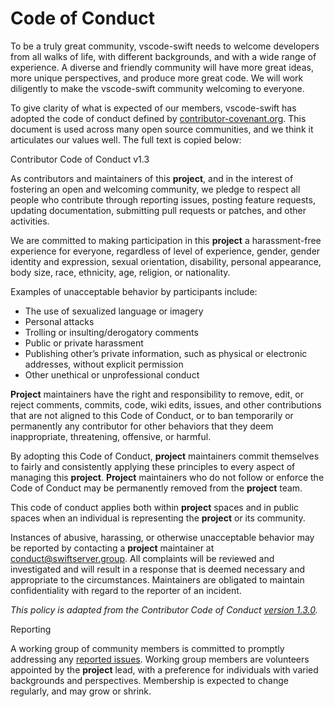 # Code of Conduct

To be a truly great community, vscode-swift needs to welcome developers from all walks of life,
with different backgrounds, and with a wide range of experience. A diverse and friendly
community will have more great ideas, more unique perspectives, and produce more great
code. We will work diligently to make the vscode-swift community welcoming to everyone.

To give clarity of what is expected of our members, vscode-swift has adopted the code of conduct
defined by [contributor-covenant.org](https://www.contributor-covenant.org). This document is used across many open source
communities, and we think it articulates our values well. The full text is copied below:

Contributor Code of Conduct v1.3

As contributors and maintainers of this **project**, and in the interest of fostering an open and
welcoming community, we pledge to respect all people who contribute through reporting
issues, posting feature requests, updating documentation, submitting pull requests or patches,
and other activities.

We are committed to making participation in this **project** a harassment-free experience for
everyone, regardless of level of experience, gender, gender identity and expression, sexual
orientation, disability, personal appearance, body size, race, ethnicity, age, religion, or
nationality.

Examples of unacceptable behavior by participants include:

- The use of sexualized language or imagery
- Personal attacks
- Trolling or insulting/derogatory comments
- Public or private harassment
- Publishing other’s private information, such as physical or electronic addresses, without explicit permission
- Other unethical or unprofessional conduct

**Project** maintainers have the right and responsibility to remove, edit, or reject comments,
commits, code, wiki edits, issues, and other contributions that are not aligned to this Code of
Conduct, or to ban temporarily or permanently any contributor for other behaviors that they
deem inappropriate, threatening, offensive, or harmful.

By adopting this Code of Conduct, **project** maintainers commit themselves to fairly and
consistently applying these principles to every aspect of managing this **project**. **Project**
maintainers who do not follow or enforce the Code of Conduct may be permanently removed
from the **project** team.

This code of conduct applies both within **project** spaces and in public spaces when an
individual is representing the **project** or its community.

Instances of abusive, harassing, or otherwise unacceptable behavior may be reported by
contacting a **project** maintainer at [conduct@swiftserver.group][def]. All complaints will be reviewed and
investigated and will result in a response that is deemed necessary and appropriate to the
circumstances. Maintainers are obligated to maintain confidentiality with regard to the reporter
of an incident.

*This policy is adapted from the Contributor Code of Conduct [version 1.3.0](https://contributor-covenant.org/version/1/3/0/).*

Reporting

A working group of community members is committed to promptly addressing any [reported issues][def].
Working group members are volunteers appointed by the **project** lead, with a
preference for individuals with varied backgrounds and perspectives. Membership is expected
to change regularly, and may grow or shrink.

[def]: mailto:conduct@swiftserver.group
